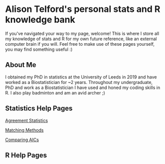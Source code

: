 # Alison Telford's personal stats and R knowledge bank

If you've navigated your way to my page, welcome! This is where I store all my knowledge of stats and R for my own future reference, like an external computer brain if you will. Feel free to make use of these pages yourself, you may find something useful :)

## About Me
I obtained my PhD in statistics at the University of Leeds in 2019 and have worked as a Biostatistician for ~2 years. Throughout my undergraduate, PhD and work as a Biostatistician I have used and honed my coding skills in R. I also play badminton and am an avid archer ;)

## Statistics Help Pages

<a href="https://alisontelford.github.io/Agreement_Statistics.html">Agreement Statistics</a>

<a href="https://alisontelford.github.io/MatchingMethods.html">Matching Methods</a>

<a href="https://alisontelford.github.io/ComparingAICs.html">Comparing AICs</a>

## R Help Pages
